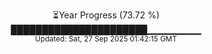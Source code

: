 <p align="center">
⏳Year Progress (73.72 %) <br>
██████████████████████▁▁▁▁▁▁▁▁ <br>
<sub>Updated: Sat, 27 Sep 2025 01:42:15 GMT</sub>
</p>


